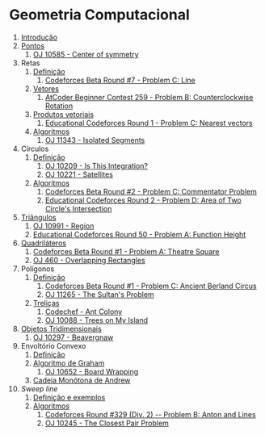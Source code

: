 Geometria Computacional
=======================

1. [Introdução](slides/intro/intro.pdf)
1. [Pontos](slides/pontos/pontos.pdf) 
    1. [OJ 10585 - Center of symmetry](problems/OJ_10585/OJ_10585.pdf)
1. Retas
    1. [Definição](slides/retas_definicao/retas_definicao.pdf) 
        1. [Codeforces Beta Round #7 - Problem C: Line](problems/CF_7C/CF_7C.pdf)
    1. [Vetores](slides/vetores_definicao/vetores_definicao.pdf)
        1. [AtCoder Beginner Contest 259 - Problem B: Counterclockwise Rotation](https://atcoder.jp/contests/abc259/tasks/abc259_b)
    1. [Produtos vetoriais](slides/vetores_produtos/vetores_produtos.pdf)
        1. [Educational Codeforces Round 1 - Problem C: Nearest vectors](problems/CF_598C/CF_598C.pdf)
    1. [Algoritmos](slides/retas_algoritmos/retas_algoritmos.pdf)
        1. [OJ 11343 - Isolated Segments](problems/OJ_11343/OJ_11343.pdf)
1. Círculos
    1. [Definição](slides/circulos_definicao/circulos_definicao.pdf)
        1. [OJ 10209 - Is This Integration?](problems/OJ_10209/OJ_10209.pdf)
        1. [OJ 10221 - Satellites](problems/OJ_10221/OJ_10221.pdf)
    1. [Algoritmos](slides/circulos_algoritmos/circulos_algoritmos.pdf)
        1. [Codeforces Beta Round #2 - Problem C: Commentator Problem](problems/CF_2C/CF_2C.pdf)
        1. [Educational Codeforces Round 2 - Problem D: Area of Two Circle's Intersection](problems/CF_600D/CF_600D.pdf)
1. [Triângulos](slides/triangulos/triangulos.pdf)
    1. [OJ 10991 - Region](problems/OJ_10991/OJ_10991.pdf)
    1. [Educational Codeforces Round 50 - Problem A: Function Height](problems/CF_1036A/CF_1036A.pdf)
1. [Quadriláteros](slides/quadrilateros/quadrilateros.pdf)
    1. [Codeforces Beta Round #1 - Problem A: Theatre Square](problems/CF_1A/CF_1A.pdf)
    1. [OJ 460 - Overlapping Rectangles](problems/OJ_460/OJ_460.pdf)
1. Polígonos
    1. [Definição](slides/poligonos_definicao/poligonos_definicao.pdf)
        1. [Codeforces Beta Round #1 - Problem C: Ancient Berland Circus](problems/CF_1C/CF_1C.pdf)
        1. [OJ 11265 - The Sultan's Problem](problems/OJ_11265/OJ_11265.pdf)
    1. [Treliças](slides/poligonos_trelicas/poligonos_trelicas.pdf)
        1. [Codechef - Ant Colony](problems/KGP13F/KGP13F.pdf)
        1. [OJ 10088 - Trees on My Island](problems/OJ_10088/OJ_10088.pdf)
1. [Objetos Tridimensionais](slides/3d/3d.pdf)
    1. [OJ 10297 - Beavergnaw](problems/OJ_10297/OJ_10297.pdf)
1. Envoltório Convexo
    1. [Definição](slides/envoltorio_convexo/envoltorio_convexo.pdf)
    1. [Algoritmo de Graham](slides/graham/graham.pdf)
        1. [OJ 10652 - Board Wrapping](problems/OJ_10652/OJ_10652.pdf)
    1. [Cadeia Monótona de Andrew](slides/andrew/andrew.pdf)
1. _Sweep line_
    1. [Definição e exemplos](slides/sweep_line_definicao/sweep_line_definicao.pdf)
    1. [Algoritmos](slides/sweep_line_algoritmos/sweep_line_algoritmos.pdf)
        1. [Codeforces Round \#329 (Div. 2) -- Problem B: Anton and Lines](problems/CF_593B/CF_593B.pdf)
        1. [OJ 10245 - The Closest Pair Problem](problems/OJ_10245/OJ_10245.pdf)

<!-- Assuntos pendentes:
1. Convex hull dinâmico
2. Interseção entre dois conjuntos de segmentos
3. Operações binárias em polígonos: união, subtração e interseção

Problemas:

## Pontos e vetores
    [x] [Counterclockwise Rotation](https://atcoder.jp/contests/abc259/tasks/abc259_b) - rotação de pontos
    [x] [Following Directions](https://codeforces.com/problemset/problem/1791/B) - orientação
    [x] [Travelling Salesman Problem](https://codeforces.com/problemset/problem/1713/A) - orientação
    [x] [Come Together](https://codeforces.com/problemset/problem/1845/B) - orientação
    [x] [Takahashikun, The Strider](https://atcoder.jp/contests/agc046/tasks/agc046_a) - rotações, polígonos regulares
    
## Retas
    [x] [Collinearity](https://atcoder.jp/contests/abc181/tasks/abc181_c) - colinearidade
    [x] [K-colinear Line](https://atcoder.jp/contests/abc248/tasks/abc248_e) - equação geral da reta
    [x] [Ideal Point](https://codeforces.com/problemset/problem/1795/B) - interseção de segmentos
    [x] [Wasted Time](https://codeforces.com/problemset/problem/127/A) - comprimento de segmentos
    [x] [Contest Start](https://codeforces.com/problemset/problem/1539/A) - interseção de intervalos, padrão ou fórmula
    [x] [Point Location Test](https://cses.fi/problemset/task/2189) - orientação
    [x] [Line Segment Intersection](https://cses.fi/problemset/task/2190) - interseção entre segmentos de reta
    [x] [The Ant](https://www.spoj.com/problems/ANTTT/) - interseção de intervalos
    [x] [Ada and Kohlrabi](https://www.spoj.com/problems/ADAKOHL) - cobertura de reta

## Triângulos
    [x] [Billiards](https://atcoder.jp/contests/abc183/tasks/abc183_b) - sinuca, semelhança de triângulos
    [x] [Bovine Dilemman](https://codeforces.com/problemset/problem/1466/A) - área 
    [x] [Make a triangle!](https://codeforces.com/problemset/problem/1064/A) - desigualdade triangular
    [x] [Cover Points](https://codeforces.com/problemset/problem/1047/B) - triângulos isóceles
    [x] [Phoenix and Puzzle](https://codeforces.com/problemset/problem/1515/B) - triãngulos e quadrados
    [x] [Water Lily](https://codeforces.com/problemset/problem/1199/B) - triângulos
    [x] [Triangles on a Rectangle](https://codeforces.com/problemset/problem/1620/B) - triângulos e retângulos
    [x] [Triangle Partitioning](https://lightoj.com/problem/triangle-partitioning) - semelhança, área
    [x] [Crossed Ladders](https://lightoj.com/problem/crossed-ladders) - semelhança

##  Quadriláteros
    [x] [Convex Quadrilateral](https://atcoder.jp/contests/abc266/tasks/abc266_c) - orientação
    [x] [Rectangle Cutting](https://atcoder.jp/contests/abc130/tasks/abc130_c) - cortes de retângulos
    [x] [Parallelogram Counting](https://lightoj.com/problem/parallelogram-counting) - paralelogramos
    [x] [Placing Rectangles](https://atcoder.jp/contests/abc223/tasks/abc223_e) - retângulos
    [x] [How Cow](https://lightoj.com/problem/how-cow) - retângulos e pontos
    [x] [Trapezium](https://lightoj.com/problem/trapezium) - trapézios
    [x] [Real Roots](https://www.spoj.com/problems/RROOT/) - quadrados, integrais, probabilidade

## Polígonos
    [x] [Sum of Interior Angles](https://atcoder.jp/contests/m-solutions2019/tasks/m_solutions2019_a) - soma dos ãngulos internos
    [x] [FashionabLee](https://codeforces.com/problemset/problem/1369/A) - polígonos regulares
    [x] [Two Regular Polygons](https://codeforces.com/problemset/problem/1312/A) - polígonos regulares
    [x] [Polygon Area](https://cses.fi/problemset/task/2191) - área de polígonos
    [x] [Point in Polygon](https://cses.fi/problemset/task/2192) - pontos em polígonos
    [x] [One Geometry Problem](https://www.spoj.com/problems/GEOPROB/) - geometria plana
    [x] [Inside or outside?](https://www.spoj.com/problems/INOROUT/) - pontos em polígonos
    [ ] [Projections Of a Polygon](https://www.spoj.com/problems/KPPOLY/) - projeções e rotações
    [x] [Sleepwalking](https://lightoj.com/problem/sleepwalking) - pontos em polígonos

## Círculos
    [ ] [Robot Arm](https://atcoder.jp/contests/mujin-pc-2016/tasks/mujin_pc_2016_b) - círculos e retas
    [ ] [Enclose All](https://atcoder.jp/contests/abc151/tasks/abc151_f) - circle cover
    [x] [Archery Training](https://www.spoj.com/problems/BLMIRINA/) - interseção entre círculos
    [ ] [Euler Puzzle](https://www.spoj.com/problems/CIRCLEDIV/) - seções de um círculo
    [ ] [Goal for Raúl](https://www.spoj.com/problems/GOALFR/) - círculos e retas
    [x] [Circle in Square](https://lightoj.com/problem/circle-in-square) - área, círculo, quadrado
    [x] [Olympics](https://lightoj.com/problem/olympics) - area
    [ ] [Calm Down](https://lightoj.com/problem/calm-down)
    [x] [Incredible Molecules](https://lightoj.com/problem/incredible-molecules) - interseção de círculos
    [ ] [Intersection between Circle and Rectangle](https://lightoj.com/problem/intersection-between-circle-a) - círculos e retângulos, interseção
    [ ] [Expanding Rods](https://lightoj.com/problem/expanding-rods) - segmentos

## Treliças
    [ ] [Circle Lattice Points](https://atcoder.jp/contests/abc191/tasks/abc191_d) - pontos internos do círculo
    [x] [Polygon Lattice Points](https://cses.fi/problemset/task/2193) - Teorema de Pick

## Objetos 3D
    [ ] [Points on a Sphere](https://www.spoj.com/problems/PSPHERE/) - esfera

## Convex Hull
    [x] [Guarding Bananas](https://lightoj.com/problem/guarding-bananas) - convex hull, ângulos entre segmentos
    [x] [Convex Hull](https://cses.fi/problemset/task/2195) - convex hull
    [ ] [Polygon](https://www.spoj.com/problems/MPOLY/)

## Sweep line
    [ ] [Minimum Euclidean Distance](https://cses.fi/problemset/task/2194) - distância mínima entre pontos
    [ ] [Closest Point Pair](https://www.spoj.com/problems/CLOPPAIR/) - distância mínima entre pontos
    [ ] [Ada and Cucumber](https://www.spoj.com/problems/ADAPICK/) - graham scan
    [ ] [Mayonnaise Arrow](https://www.spoj.com/problems/BLMIRANA/) - cobertura de reta
-->
